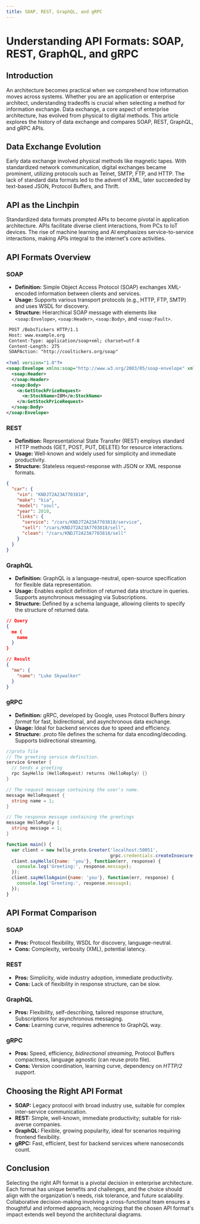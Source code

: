 ```yaml
---
title: SOAP, REST, GraphQL, and gRPC
---
```


# Understanding API Formats: SOAP, REST, GraphQL, and gRPC

## Introduction
An architecture becomes practical when we comprehend how information moves across systems. Whether you are an application or enterprise architect, understanding tradeoffs is crucial when selecting a method for information exchange. Data exchange, a core aspect of enterprise architecture, has evolved from physical to digital methods. This article explores the history of data exchange and compares SOAP, REST, GraphQL, and gRPC APIs.

## Data Exchange Evolution
Early data exchange involved physical methods like magnetic tapes. With standardized network communication, digital exchanges became prominent, utilizing protocols such as Telnet, SMTP, FTP, and HTTP. The lack of standard data formats led to the advent of XML, later succeeded by text-based JSON, Protocol Buffers, and Thrift.

## API as the Linchpin
Standardized data formats prompted APIs to become pivotal in application architecture. APIs facilitate diverse client interactions, from PCs to IoT devices. The rise of machine learning and AI emphasizes service-to-service interactions, making APIs integral to the internet's core activities.

## API Formats Overview

### SOAP
- **Definition:** Simple Object Access Protocol (SOAP) exchanges XML-encoded information between clients and services.
- **Usage:** Supports various transport protocols (e.g., HTTP, FTP, SMTP) and uses WSDL for discovery.
- **Structure:** Hierarchical SOAP message with elements like `<soap:Envelope>`, `<soap:Header>`, `<soap:Body>`, and `<soap:Fault>`.
```xml
 POST /BobsTickers HTTP/1.1
 Host: www.example.org
 Content-Type: application/soap+xml; charset=utf-8
 Content-Length: 275
 SOAPAction: "http://cooltickers.org/soap"
 
<?xml version="1.0"?>
<soap:Envelope xmlns:soap="http://www.w3.org/2003/05/soap-envelope" xmlns:m="http://www.exampletickers.org">
  <soap:Header>
  </soap:Header>
  <soap:Body>
    <m:GetStockPriceRequest>
      <m:StockName>IBM</m:StockName>
    </m:GetStockPriceRequest>
  </soap:Body>
</soap:Envelope>
```

### REST
- **Definition:** Representational State Transfer (REST) employs standard HTTP methods (GET, POST, PUT, DELETE) for resource interactions.
- **Usage:** Well-known and widely used for simplicity and immediate productivity.
- **Structure:** Stateless request-response with JSON or XML response formats.
```json
{
  "car": {
    "vin": "KNDJT2A23A7703818",
    "make": "kia",
    "model": "soul",
    "year": 2010,
    "links": {
      "service": "/cars/KNDJT2A23A7703818/service",
      "sell": "/cars/KNDJT2A23A7703818/sell",
      "clean": "/cars/KNDJT2A23A7703818/sell"
    }
  }
}

```


### GraphQL
- **Definition:** GraphQL is a language-neutral, open-source specification for flexible data representation.
- **Usage:** Enables explicit definition of returned data structure in queries. Supports asynchronous messaging via Subscriptions.
- **Structure:** Defined by a schema language, allowing clients to specify the structure of returned data.

```json
// Query
{
  me {
    name
  }
}

// Result
{
  "me": {
    "name": "Luke Skywalker"
  }
}
```

### gRPC
- **Definition:** gRPC, developed by Google, uses Protocol Buffers *binary format* for fast, bidirectional, and asynchronous data exchange.
- **Usage:** Ideal for backend services due to speed and efficiency.
- **Structure:** .proto file defines the schema for data encoding/decoding. Supports bidirectional streaming.
```go
//proto file
// The greeting service definition.
service Greeter {
  // Sends a greeting
  rpc SayHello (HelloRequest) returns (HelloReply) {}
}

// The request message containing the user's name.
message HelloRequest {
  string name = 1;
}

// The response message containing the greetings
message HelloReply {
  string message = 1;
}
```

```javascript
function main() {
  var client = new hello_proto.Greeter('localhost:50051',
                                       grpc.credentials.createInsecure());
  client.sayHello({name: 'you'}, function(err, response) {
    console.log('Greeting:', response.message);
  });
  client.sayHelloAgain({name: 'you'}, function(err, response) {
    console.log('Greeting:', response.message);
  });
}
```


## API Format Comparison
### SOAP
- **Pros:** Protocol flexibility, WSDL for discovery, language-neutral.
- **Cons:** Complexity, verbosity (XML), potential latency.

### REST
- **Pros:** Simplicity, wide industry adoption, immediate productivity.
- **Cons:** Lack of flexibility in response structure, can be slow.

### GraphQL
- **Pros:** Flexibility, self-describing, tailored response structure, Subscriptions for asynchronous messaging.
- **Cons:** Learning curve, requires adherence to GraphQL way.

### gRPC
- **Pros:** Speed, efficiency, *bidirectional streaming*, Protocol Buffers compactness, language agnostic (can reuse proto file).
- **Cons:** Version coordination, learning curve, dependency on *HTTP/2 support*.

## Choosing the Right API Format
- **SOAP:** Legacy protocol with broad industry use, suitable for complex inter-service communication.
- **REST:** Simple, well-known, immediate productivity; suitable for risk-averse companies.
- **GraphQL:** Flexible, growing popularity, ideal for scenarios requiring frontend flexibility.
- **gRPC:** Fast, efficient, best for backend services where nanoseconds count.

## Conclusion
Selecting the right API format is a pivotal decision in enterprise architecture. Each format has unique benefits and challenges, and the choice should align with the organization's needs, risk tolerance, and future scalability. Collaborative decision-making involving a cross-functional team ensures a thoughtful and informed approach, recognizing that the chosen API format's impact extends well beyond the architectural diagrams.